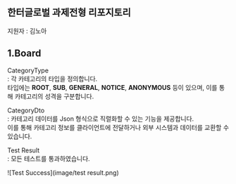 ## 한터글로벌 과제전형 리포지토리
지원자 : 김노아

## 1.Board

CategoryType <br>
: 각 카테고리의 타입을 정의합니다. <br>
 타입에는 **ROOT**, **SUB**, **GENERAL**, **NOTICE**, **ANONYMOUS** 등이 있으며, 이를 통해 카테고리의 성격을 구분합니다.

CategoryDto <br>
: 카테고리 데이터를  Json 형식으로 직렬화할 수 있는 기능을 제공합니다. <br>
이를 통해 카테고리 정보를 클라이언트에 전달하거나 외부 시스템과 데이터를 교환할 수 있습니다.

Test Result <br>
: 모든 테스트를 통과하였습니다. 

![Test Success](image/test result.png)
